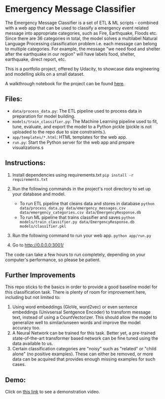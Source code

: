 # Emergency Message Classifier

The Emergency Message Classifier is a set of ETL & ML scripts - combined with a web app that can be used to classify a emergency event related message into appropriate categories, such as Fire, Earthquake, Floods etc. Since there are 36 categories in total, the model solves a multilabel Natural Language Processing classification problem i.e. each message can belong to multiple categories. For example, the message "we need food and shelter after the earthquake in our region" will have labels food, shelter, earthquake, direct report, etc.

This is a portfolio project, offered by Udacity, to showcase data engineering and modelling skills on a small dataset.

A walkthrough notebook for the project can be found [here](https://github.com/bilalfatian/Emergency-message-classifier/blob/main/notebook/walkthrough.ipynb).

## Files:
- `data/process_data.py`: The ETL pipeline used to process data in preparation for model building.
- `models/train_classifier.py`: The Machine Learning pipeline used to fit, tune, evaluate, and export the model to a Python pickle (pickle is not uploaded to the repo due to size constraints.).
- `app/templates/*.html`: HTML templates for the web app.
- `run.py`: Start the Python server for the web app and prepare visualizations.s

## Instructions:

1. Install dependencies using requirements.txt
    `pip install -r requirements.txt`

2. Run the following commands in the project's root directory to set up your database and model.

    - To run ETL pipeline that cleans data and stores in database
        `python data/process_data.py data/emergency_messages.csv data/emergency_categories.csv data/EmergencyResponse.db`
    - To run ML pipeline that trains classifier and saves
        `python models/train_classifier.py data/EmergencyResponse.db models/classifier.pkl`

3. Run the following command to run your web app.
    `python app/run.py`

4. Go to http://0.0.0.0:3001/

The code can take a few hours to run completely, depending on your computer's performance, so please be patient.

## Further Improvements

This repo sticks to the basics in order to provide a good baseline model for this classification task. There is plenty of room for improvement here, including but not limited to:

1. Using word embeddings (GloVe, word2vec) or even sentence embeddings (Univsersal Sentgence Encoder) to transform message text, instead of using a CountVectorizer. This should allow the model to generalize well to similar/unseen words and improve the model accuracy too.
2. A Neural Network can be trained for this task. Better yet, a pre-trained state-of-the-art transformer based network can be fine tuned using the data available to us. 
3. Certain classification categories are "noisy" such as "related" or "child alone" (no positive examples). These can either be removed, or more data can be acquired that provides enough missing examples for such cases.


## Demo:

Click on [this link](https://player.vimeo.com/video/938785718) to see a demonstration video.

